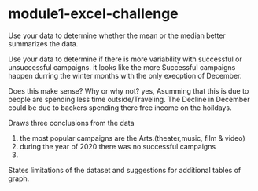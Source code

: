 # module1-excel-challenge



Use your data to determine whether the mean or the median better summarizes the data.


Use your data to determine if there is more variability with successful or unsuccessful campaigns. 
it looks like the more Successful campaigns happen durring the winter months with the only execption of December.

Does this make sense? Why or why not?
 yes, Asumming that this is due to people are spending less time outside/Traveling. The Decline in December 
could be due to backers spending there free income on the hoildays.

Draws three conclusions from the data
1) the most popular campaigns are the Arts.(theater,music, film & video)
2)  during the year of 2020 there was no successful campaigns
3)  

States limitations of the dataset and suggestions for additional tables of graph.
